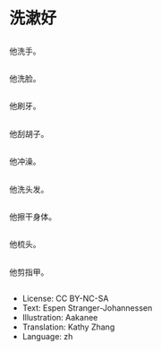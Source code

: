 # 洗漱好

##
他洗手。

##
他洗脸。

##
他刷牙。

##
他刮胡子。

##
他冲澡。

##
他洗头发。

##
他擦干身体。

##
他梳头。

##
他剪指甲。

##
* License: CC BY-NC-SA
* Text: Espen Stranger-Johannessen
* Illustration: Aakanee
* Translation: Kathy Zhang
* Language: zh
